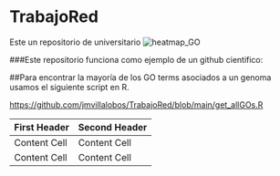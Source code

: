 # TrabajoRed
Este un repositorio de universitario
![heatmap_GO](https://user-images.githubusercontent.com/22058504/120571906-edc9bd00-c3cf-11eb-8c58-4201350ee4e0.png)


###Este repositorio funciona como ejemplo de un github cientifico:

##Para encontrar la mayoría de los GO terms asociados a un genoma usamos el siguiente script en R.

https://github.com/jmvillalobos/TrabajoRed/blob/main/get_allGOs.R



| First Header  | Second Header |
| ------------- | ------------- |
| Content Cell  | Content Cell  |
| Content Cell  | Content Cell  |






